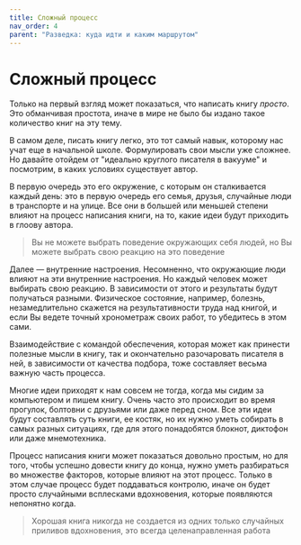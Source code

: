 ```yaml
---
title: Сложный процесс
nav_order: 4
parent: "Разведка: куда идти и каким маршрутом"
---
```


# Сложный процесс

Только на первый взгляд может показаться, что написать книгу
*просто*.  Это обманчивая простота, иначе в мире не было бы издано
такое количество книг на эту тему.

В самом деле, писать книгу легко, это тот самый навык, которому нас
учат еще в начальной школе.  Формулировать свои мысли уже сложнее.  Но
давайте отойдем от "идеально круглого писателя в вакууме" и посмотрим,
в каких условиях существует автор.

В первую очередь это его окружение, с которым он сталкивается каждый
день: это в первую очередь его семья, друзья, случайные люди в
транспорте и на улице.  Все они в большей или меньшей степени влияют
на процесс написания книги, на то, какие идеи будут приходить в глоову
автора.

> Вы не можете выбрать поведение окружающих себя людей, но Вы можете
> выбрать свою реакцию на это поведение

Далее — внутренние настроения.  Несомненно, что окружающие люди
влияют на эти внутренние настроения.  Но каждый человек может выбирать
свою реакцию.  В зависимости от этого и результаты будут получаться
разными.  Физическое состояние, например, болезнь, незамедлительно
скажется на результативности труда над книгой, и если Вы ведете точный
хронометраж своих работ, то убедитесь в этом сами.

Взаимодействие с командой обеспечения, которая может как принести
полезные мысли в книгу, так и окончательно разочаровать писателя в
ней, в зависимости от качества подбора, тоже составляет весьма важную
часть процесса.

Многие идеи приходят к нам совсем не тогда, когда мы сидим за
компьютером и пишем книгу.  Очень часто это происходит во время
прогулок, болтовни с друзьями или даже перед сном.  Все эти идеи будут
составлять суть книги, ее костяк, но их нужно уметь собирать в самых
разных ситуациях, где для этого понадобятся блокнот, диктофон или даже
мнемотехника.

Процесс написания книги может показаться довольно простым, но для
того, чтобы успешно довести книгу до конца, нужно уметь разбираться во
множестве факторов, которые влияют на этот процесс.  Только в этом
случае процесс будет поддаваться контролю, иначе он будет просто
случайными всплесками вдохновения, которые появляются непонятно когда.

> Хорошая книга никогда не создается из одних только случайных
> приливов вдохновения, это всегда целенаправленная работа
